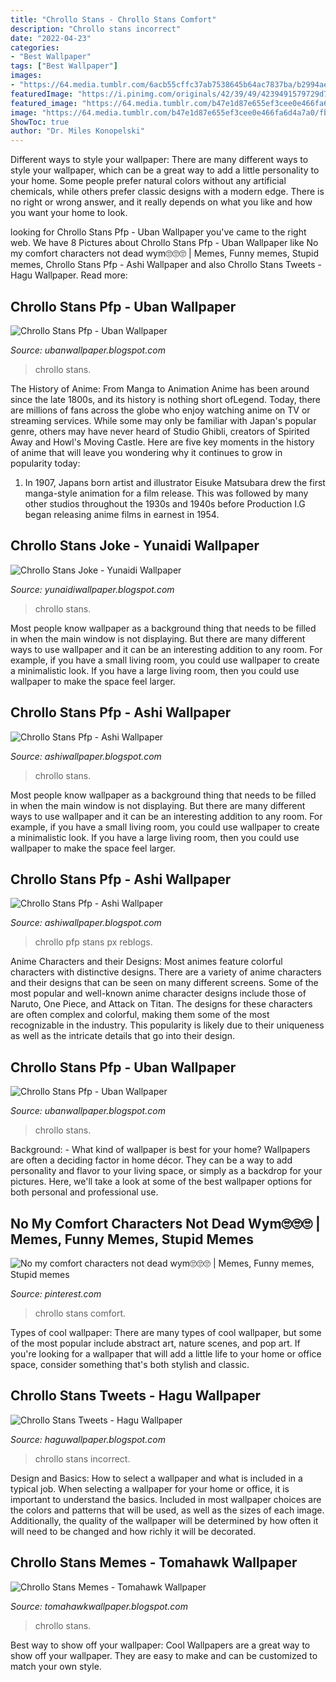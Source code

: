 ```yaml
---
title: "Chrollo Stans - Chrollo Stans Comfort"
description: "Chrollo stans incorrect"
date: "2022-04-23"
categories:
- "Best Wallpaper"
tags: ["Best Wallpaper"]
images:
- "https://64.media.tumblr.com/6acb55cffc37ab7538645b64ac7837ba/b2994ae30268cb72-72/s640x960/2dfa16417d2cf55ce0c8890f82e5bed1a9ee71ef.png"
featuredImage: "https://i.pinimg.com/originals/42/39/49/4239491579729d7b53d89114884cd1d8.jpg"
featured_image: "https://64.media.tumblr.com/b47e1d87e655ef3cee0e466fa6d4a7a0/fb5735aa4014eb6b-40/s640x960/bde3c80029d76dc95ac1d3e539c310922fe56851.jpg"
image: "https://64.media.tumblr.com/b47e1d87e655ef3cee0e466fa6d4a7a0/fb5735aa4014eb6b-40/s640x960/bde3c80029d76dc95ac1d3e539c310922fe56851.jpg"
ShowToc: true
author: "Dr. Miles Konopelski"
---
```



Different ways to style your wallpaper:
There are many different ways to style your wallpaper, which can be a great way to add a little personality to your home. Some people prefer natural colors without any artificial chemicals, while others prefer classic designs with a modern edge. There is no right or wrong answer, and it really depends on what you like and how you want your home to look.

	

		
looking for Chrollo Stans Pfp - Uban Wallpaper you've came to the right web. We have 8 Pictures about Chrollo Stans Pfp - Uban Wallpaper like No my comfort characters not dead wym🙄🙄🙄 | Memes, Funny memes, Stupid memes, Chrollo Stans Pfp - Ashi Wallpaper and also Chrollo Stans Tweets - Hagu Wallpaper. Read more:
		
    
## Chrollo Stans Pfp - Uban Wallpaper

<img loading=lazy src="https://64.media.tumblr.com/6acb55cffc37ab7538645b64ac7837ba/b2994ae30268cb72-72/s640x960/2dfa16417d2cf55ce0c8890f82e5bed1a9ee71ef.png" onerror="this.onerror=null;this.src='https://tse2.mm.bing.net/th?id=OIP.yNbN8H0pjeyMYy0BTnzGcgHaIK&amp;pid=15.1';" alt="Chrollo Stans Pfp - Uban Wallpaper">

_Source: ubanwallpaper.blogspot.com_

>chrollo stans. 

	

The History of Anime: From Manga to Animation
Anime has been around since the late 1800s, and its history is nothing short ofLegend. Today, there are millions of fans across the globe who enjoy watching anime on TV or streaming services. While some may only be familiar with Japan's popular genre, others may have never heard of Studio Ghibli, creators of Spirited Away and Howl's Moving Castle. Here are five key moments in the history of anime that will leave you wondering why it continues to grow in popularity today:
1) In 1907, Japans born artist and illustrator Eisuke Matsubara drew the first manga-style animation for a film release. This was followed by many other studios throughout the 1930s and 1940s before Production I.G began releasing anime films in earnest in 1954.

    
## Chrollo Stans Joke - Yunaidi Wallpaper

<img loading=lazy src="https://i.pinimg.com/originals/64/b5/d2/64b5d26b1cf08dcb6d64f78ec6e4cb77.jpg" onerror="this.onerror=null;this.src='https://tse2.mm.bing.net/th?id=OIP.GujeLB7K3lwIIgUkKHlyigHaFi&amp;pid=15.1';" alt="Chrollo Stans Joke - Yunaidi Wallpaper">

_Source: yunaidiwallpaper.blogspot.com_

>chrollo stans. 

	

Most people know wallpaper as a background thing that needs to be filled in when the main window is not displaying. But there are many different ways to use wallpaper and it can be an interesting addition to any room. For example, if you have a small living room, you could use wallpaper to create a minimalistic look. If you have a large living room, then you could use wallpaper to make the space feel larger.

    
## Chrollo Stans Pfp - Ashi Wallpaper

<img loading=lazy src="https://i.pinimg.com/originals/42/39/49/4239491579729d7b53d89114884cd1d8.jpg" onerror="this.onerror=null;this.src='https://tse4.mm.bing.net/th?id=OIP.OHzcC4D8mejyT6FvOx8FpwHaHW&amp;pid=15.1';" alt="Chrollo Stans Pfp - Ashi Wallpaper">

_Source: ashiwallpaper.blogspot.com_

>chrollo stans. 

	

Most people know wallpaper as a background thing that needs to be filled in when the main window is not displaying. But there are many different ways to use wallpaper and it can be an interesting addition to any room. For example, if you have a small living room, you could use wallpaper to create a minimalistic look. If you have a large living room, then you could use wallpaper to make the space feel larger.

    
## Chrollo Stans Pfp - Ashi Wallpaper

<img loading=lazy src="https://64.media.tumblr.com/b47e1d87e655ef3cee0e466fa6d4a7a0/fb5735aa4014eb6b-40/s640x960/bde3c80029d76dc95ac1d3e539c310922fe56851.jpg" onerror="this.onerror=null;this.src='https://tse3.mm.bing.net/th?id=OIP.MYxB7x38EmDPVY5r2Mz2VQHaHZ&amp;pid=15.1';" alt="Chrollo Stans Pfp - Ashi Wallpaper">

_Source: ashiwallpaper.blogspot.com_

>chrollo pfp stans px reblogs. 

	

Anime Characters and their Designs: Most animes feature colorful characters with distinctive designs.
There are a variety of anime characters and their designs that can be seen on many different screens. Some of the most popular and well-known anime character designs include those of Naruto, One Piece, and Attack on Titan. The designs for these characters are often complex and colorful, making them some of the most recognizable in the industry. This popularity is likely due to their uniqueness as well as the intricate details that go into their design.

    
## Chrollo Stans Pfp - Uban Wallpaper

<img loading=lazy src="https://img.ifunny.co/images/cfe878fadc6ab5d1f7aec0afbbc84e89848eabc239ec3cc287d13814df7a2470_3.jpg" onerror="this.onerror=null;this.src='https://tse2.mm.bing.net/th?id=OIP.zelOAOFOTdezNqQL2gCyYAHaHM&amp;pid=15.1';" alt="Chrollo Stans Pfp - Uban Wallpaper">

_Source: ubanwallpaper.blogspot.com_

>chrollo stans. 

	

Background: - What kind of wallpaper is best for your home?
Wallpapers are often a deciding factor in home décor. They can be a way to add personality and flavor to your living space, or simply as a backdrop for your pictures. Here, we'll take a look at some of the best wallpaper options for both personal and professional use.

    
## No My Comfort Characters Not Dead Wym🙄🙄🙄 | Memes, Funny Memes, Stupid Memes

<img loading=lazy src="https://i.pinimg.com/736x/0d/c2/03/0dc203719c479597e935cb33964cc6a4.jpg" onerror="this.onerror=null;this.src='https://tse4.mm.bing.net/th?id=OIP.qOmL-aye5Pc6BOGWyOiDCgHaHK&amp;pid=15.1';" alt="No my comfort characters not dead wym🙄🙄🙄 | Memes, Funny memes, Stupid memes">

_Source: pinterest.com_

>chrollo stans comfort. 

	

Types of cool wallpaper:
There are many types of cool wallpaper, but some of the most popular include abstract art, nature scenes, and pop art. If you're looking for a wallpaper that will add a little life to your home or office space, consider something that's both stylish and classic.

    
## Chrollo Stans Tweets - Hagu Wallpaper

<img loading=lazy src="https://i.pinimg.com/736x/50/af/e3/50afe3458235015eded79bed9680da7b.jpg" onerror="this.onerror=null;this.src='https://tse4.mm.bing.net/th?id=OIP.eu9K7Cgo-oc0G87k-DpK_AHaFj&amp;pid=15.1';" alt="Chrollo Stans Tweets - Hagu Wallpaper">

_Source: haguwallpaper.blogspot.com_

>chrollo stans incorrect. 

	

Design and Basics: How to select a wallpaper and what is included in a typical job.
When selecting a wallpaper for your home or office, it is important to understand the basics. Included in most wallpaper choices are the colors and patterns that will be used, as well as the sizes of each image. Additionally, the quality of the wallpaper will be determined by how often it will need to be changed and how richly it will be decorated.

    
## Chrollo Stans Memes - Tomahawk Wallpaper

<img loading=lazy src="https://i.pinimg.com/originals/83/21/2d/83212d24b8a56859af4cf8a5b1768924.jpg" onerror="this.onerror=null;this.src='https://tse4.mm.bing.net/th?id=OIP.qkpr6MfLFoNaKZXcQnRZYwHaFG&amp;pid=15.1';" alt="Chrollo Stans Memes - Tomahawk Wallpaper">

_Source: tomahawkwallpaper.blogspot.com_

>chrollo stans. 

	

Best way to show off your wallpaper:
Cool Wallpapers are a great way to show off your wallpaper. They are easy to make and can be customized to match your own style.

